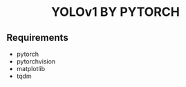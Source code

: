 <div align="center">
    <h1> YOLOv1 BY PYTORCH</h1>
</div>

## Requirements

- pytorch
- pytorchvision
- matplotlib
- tqdm
